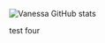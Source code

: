 ![Vanessa GitHub stats](https://github-readme-stats.vercel.app/api?username=vfaconi&theme=dark&show_icons=true)

test four

